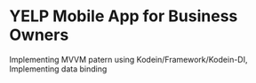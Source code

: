 # YELP Mobile App for Business Owners
Implementing MVVM patern using Kodein/Framework/Kodein-DI,
Implementing data binding
